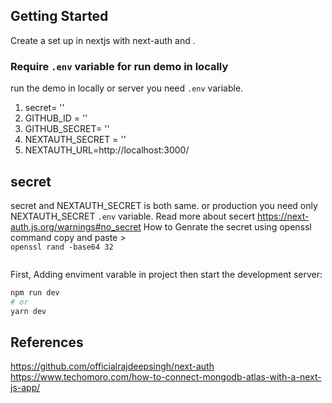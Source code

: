 ## Getting Started

Create a set up in nextjs with next-auth and
.

### Require `.env` variable for run demo in locally

run the demo in locally or server you need `.env` variable.

1. secret= ''
2. GITHUB_ID = ''
3. GITHUB_SECRET= ''
4. NEXTAUTH_SECRET = ''
5. NEXTAUTH_URL=http://localhost:3000/

## secret

secret and NEXTAUTH_SECRET is both same. or production you need only NEXTAUTH_SECRET `.env` variable.
Read more about secert
https://next-auth.js.org/warnings#no_secret
How to Genrate the secret using openssl command copy and paste >  
`openssl rand -base64 32`

```

```

First, Adding enviment varable in project then start the development server:

```bash
npm run dev
# or
yarn dev
```

## References
https://github.com/officialrajdeepsingh/next-auth
https://www.techomoro.com/how-to-connect-mongodb-atlas-with-a-next-js-app/
